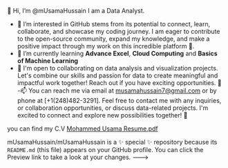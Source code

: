  👋 Hi, I’m @mUsamaHussain I am a Data Analyst.
- 👀 I’m interested in GitHub stems from its potential to connect, learn, collaborate, and showcase my coding journey.
  I am eager to contribute to the open-source community, expand my knowledge, and make a positive impact through my work on this incredible platform 🚀.
- 🌱 I’m currently learning **Advance Excel**, **Cloud Computing** and **Basics of Machine Learning**
- 💞️ I'm open to collaborating on data analysis and visualization projects. Let's combine our skills and passion for data to create meaningful and impactful work together! Reach out if you have exciting opportunities. 🚀
-📫 You can reach me via email at musamahussain7@gmail.com or by phone at [+1(248)482-3291]. Feel free to contact me with any inquiries, or collaboration opportunities, or discuss data-related projects. I'm excited to connect and explore new possibilities together! 🚀

you can find my C.V
[Mohammed Usama Resume.pdf](https://github.com/mUsamaHussain/mUsamaHussain/files/12089310/Mohammed.Usama.Resume.pdf)

mUsamaHussain/mUsamaHussain is a ✨ special ✨ repository because its `README.md` (this file) appears on your GitHub profile.
You can click the Preview link to take a look at your changes.
--->

